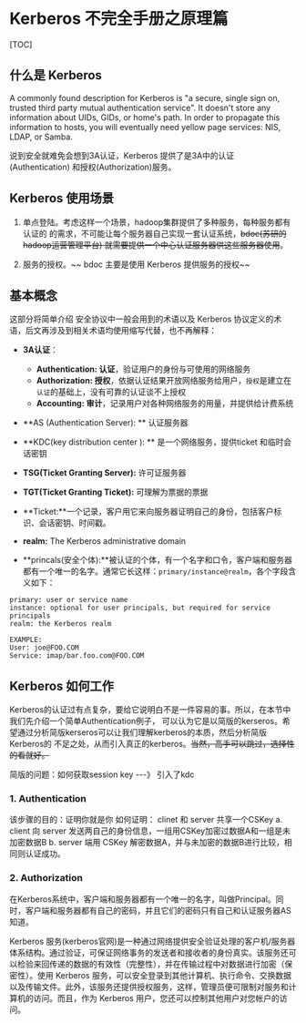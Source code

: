 Kerberos 不完全手册之原理篇
======
[TOC]

## 什么是 Kerberos
>
A commonly found description for Kerberos is "a secure, single sign on, trusted third party
mutual authentication service". It doesn't store any information about UIDs, GIDs, or home's
path. In order to propagate this information to hosts, you will eventually need yellow page
services: NIS, LDAP, or Samba.

说到安全就难免会想到3A认证，Kerberos 提供了是3A中的认证 (Authentication) 和授权(Authorization)服务。

## Kerberos 使用场景

1. 单点登陆。考虑这样一个场景，hadoop集群提供了多种服务，每种服务都有认证的
的需求，不可能让每个服务器自己实现一套认证系统，~~bdoc(苏研的hadoop运营管理平台)
就需要提供一个中心认证服务器供这些服务器使用~~。

2. 服务的授权。~~ bdoc 主要是使用 Kerberos 提供服务的授权~~

## 基本概念
这部分将简单介绍 安全协议中一般会用到的术语以及 Kerberos 协议定义的术语，后文再涉及到相关术语均使用缩写代替，也不再解释：

- **3A认证**：
    + **Authentication: 认证**，验证用户的身份与可使用的网络服务
    + **Authorization: 授权**，依据认证结果开放网络服务给用户，`授权`是建立在`认证`的基础上，没有可靠的认证谈不上授权
    + **Accounting: 审计**，记录用户对各种网络服务的用量，并提供给计费系统

- **AS (Authentication Server): ** 认证服务器
- **KDC(key distribution center ): ** 是一个网络服务，提供ticket 和临时会话密钥
- **TSG(Ticket Granting Server):** 许可证服务器
- **TGT(Ticket Granting Ticket):** 可理解为票据的票据
- **Ticket:**一个记录，客户用它来向服务器证明自己的身份，包括客户标识、会话密钥、时间戳。
- **realm:** The Kerberos administrative domain 
- **princals(安全个体):**被认证的个体，有一个名字和口令，客户端和服务器都有一个唯一的名字。通常它长这样：`primary/instance@realm`，各个字段含义如下：
```
primary: user or service name
instance: optional for user principals, but required for service principals 
realm: the Kerberos realm 

EXAMPLE:
User: joe@FOO.COM 
Service: imap/bar.foo.com@FOO.COM
```

## Kerberos 如何工作

Kerberos的认证过有点复杂，要给它说明白不是一件容易的事。所以，在本节中我们先介绍一个简单Authentication例子，
可以认为它是以简版的kerseros。希望通过分析简版kerseros可以让我们理解kerberos的本质，然后分析简版Kerberos的
不足之处，从而引入真正的kerberos。~~当然，高手可以跳过，选择性的看就好。~~

简版的问题：如何获取session key ---》 引入了kdc

### 1. Authentication
该步骤的目的：证明你就是你
如何证明：
clinet 和 server 共享一个CSKey
a. client 向 server 发送两自己的身份信息，一组用CSKey加密过数据A和一组是未加密数据B
b. server 端用 CSKey 解密数据A，并与未加密的数据B进行比较，相同则认证成功。

### 2. Authorization

在Kerberos系统中，客户端和服务器都有一个唯一的名字，叫做Principal。同时，客户端和服务器都有自己的密码，并且它们的密码只有自己和认证服务器AS知道。

Kerberos 服务(kerberos官网)是一种通过网络提供安全验证处理的客户机/服务器体系结构。通过验证，可保证网络事务的发送者和接收者的身份真实。该服务还可以检验来回传递的数据的有效性（完整性），并在传输过程中对数据进行加密（保密性）。使用 Kerberos 服务，可以安全登录到其他计算机、执行命令、交换数据以及传输文件。此外，该服务还提供授权服务，这样，管理员便可限制对服务和计算机的访问。而且，作为 Kerberos 用户，您还可以控制其他用户对您帐户的访问。



